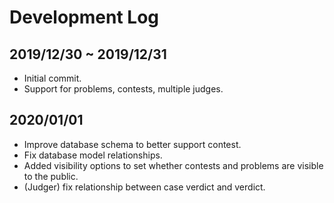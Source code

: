 # Development Log

## 2019/12/30 ~ 2019/12/31

- Initial commit.
- Support for problems, contests, multiple judges.

## 2020/01/01

- Improve database schema to better support contest.
- Fix database model relationships.
- Added visibility options to set whether contests and problems are visible to the public.
- (Judger) fix relationship between case verdict and verdict.
